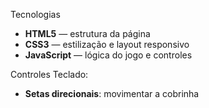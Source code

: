 Tecnologias

- **HTML5** — estrutura da página
- **CSS3** — estilização e layout responsivo
- **JavaScript** — lógica do jogo e controles

Controles
Teclado:
- **Setas direcionais**: movimentar a cobrinha
